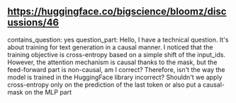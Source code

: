 ## https://huggingface.co/bigscience/bloomz/discussions/46

contains_question: yes
question_part: Hello, I have a technical question. It's about training for text generation in a causal manner. I noticed that the training objective is cross-entropy based on a simple shift of the input_ids. However, the attention mechanism is causal thanks to the mask, but the feed-forward part is non-causal, am I correct? Therefore, isn't the way the model is trained in the HuggingFace library incorrect? Shouldn't we apply cross-entropy only on the prediction of the last token or also put a causal-mask on the MLP part